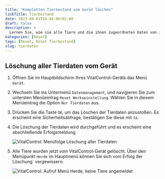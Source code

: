 ```yaml
---
title: "Kompletten Tierbestand vom Gerät löschen"
linkTitle: Tierbestand
date: 2023-08-01T16:44:06+02:00
draft: false
description: >
  Lernen Sie, wie sie alle Tiere und die ihnen zugeordneten Daten von ihrem VitalControl-Gerät löschen können.
kategorien: [Reset]
tags: [Reset, Reset Tierbestand]
slug: tierdaten
---
```

## Löschung aller Tierdaten vom Gerät

1. Öffnen Sie im Hauptbildschirm Ihres VitalControl-Geräts das Menü `Gerät`.

1. Wechseln Sie ins Untermenü `Datenmanagement`, und navigieren Sie zum untersten Menüeintrag `Reset Werkseinstellung`. Wählen Sie in diesem Menüeintrag die Option `Nur Tierdaten` aus.

1. Drücken Sie die Taste `OK`, um das Löschen der Tierdaten anzustoßen. Es erscheint eine Sicherheitsabfrage, bestätigen Sie diese mit `Ja`.

1. Die Löschung der Tierdaten wird durchgeführt und es erscheint eine abschließende Erfolgsmeldung.

   ![VitalControl: Menüfolge Löschung aller Tierdaten](../bilder/loeschungtierdaten.png "Löschung Tierdaten")

1. Alle Tiere wurden jetzt vom VitalControl-Gerät gelöscht. Über den Menüpunkt `Herde` im Hauptmenü können Sie sich vom Erfolg der Löschung` vergewissern:

   ![VitalControl: Aufruf Menü Herde, keine Tiere angemeldet](../bilder/keinetiere.png "Keine Tiere angemeldet")